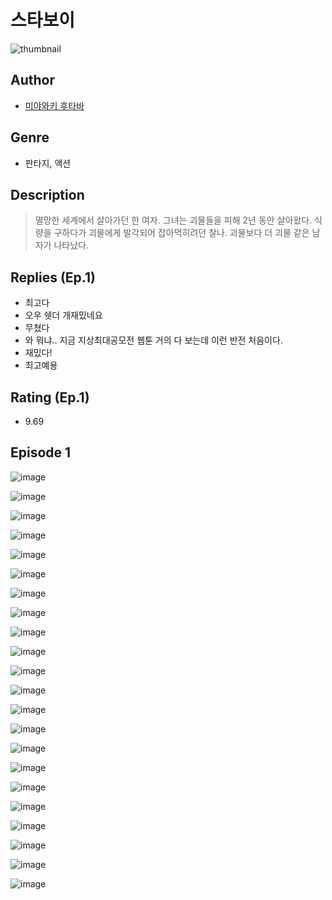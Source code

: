 # 스타보이
![thumbnail](https://image-comic.pstatic.net/user_contents_data/challenge_comic/2023/05/23/354396/upload_7147272210841101621_480x623.jpeg)

## Author
- [미야와키 후타바](https://comic.naver.com/artistTitle?id=354396)

## Genre
- 판타지, 액션

## Description
> 멸망한 세계에서 살아가던 한 여자. 그녀는 괴물들을 피해 2년 동안 살아왔다. 식량을 구하다가 괴물에게 발각되어 잡아먹히려던 찰나. 괴물보다 더 괴물 같은 남자가 나타났다.

## Replies (Ep.1)
- 최고다
- 오우 쉣더 개재밌네요
- 무쳤다
- 와 뭐냐.. 지금 지상최대공모전 웹툰 거의 다 보는데 이런 반전 처음이다.
- 재밌다!
- 최고예용

## Rating (Ep.1)
- 9.69

## Episode 1
![image](https://image-comic.pstatic.net/user_contents_data/challenge_comic/2023/05/24/354396/upload_7090127310090221616.jpeg)

![image](https://image-comic.pstatic.net/user_contents_data/challenge_comic/2023/05/24/354396/upload_4135208468601922358.jpeg)

![image](https://image-comic.pstatic.net/user_contents_data/challenge_comic/2023/05/24/354396/upload_4049358621341213281.jpeg)

![image](https://image-comic.pstatic.net/user_contents_data/challenge_comic/2023/05/24/354396/upload_4063426868360263223.jpeg)

![image](https://image-comic.pstatic.net/user_contents_data/challenge_comic/2023/05/24/354396/upload_3761121661021271346.jpeg)

![image](https://image-comic.pstatic.net/user_contents_data/challenge_comic/2023/05/24/354396/upload_7306356154515481441.jpeg)

![image](https://image-comic.pstatic.net/user_contents_data/challenge_comic/2023/05/24/354396/upload_7292226327061029943.jpeg)

![image](https://image-comic.pstatic.net/user_contents_data/challenge_comic/2023/05/24/354396/upload_7293639211551503413.jpeg)

![image](https://image-comic.pstatic.net/user_contents_data/challenge_comic/2023/05/24/354396/upload_7161959495755194933.jpeg)

![image](https://image-comic.pstatic.net/user_contents_data/challenge_comic/2023/05/24/354396/upload_7291383207015102001.jpeg)

![image](https://image-comic.pstatic.net/user_contents_data/challenge_comic/2023/05/24/354396/upload_7363728663401279801.jpeg)

![image](https://image-comic.pstatic.net/user_contents_data/challenge_comic/2023/05/24/354396/upload_7017230978514169908.jpeg)

![image](https://image-comic.pstatic.net/user_contents_data/challenge_comic/2023/05/24/354396/upload_4049410281294737762.jpeg)

![image](https://image-comic.pstatic.net/user_contents_data/challenge_comic/2023/05/24/354396/upload_3905854753945760566.jpeg)

![image](https://image-comic.pstatic.net/user_contents_data/challenge_comic/2023/05/24/354396/upload_7149856050986050358.jpeg)

![image](https://image-comic.pstatic.net/user_contents_data/challenge_comic/2023/05/24/354396/upload_7004843866828583269.jpeg)

![image](https://image-comic.pstatic.net/user_contents_data/challenge_comic/2023/05/24/354396/upload_7306025386128715878.jpeg)

![image](https://image-comic.pstatic.net/user_contents_data/challenge_comic/2023/05/24/354396/upload_7306352838817755705.jpeg)

![image](https://image-comic.pstatic.net/user_contents_data/challenge_comic/2023/05/24/354396/upload_3688792466995373621.jpeg)

![image](https://image-comic.pstatic.net/user_contents_data/challenge_comic/2023/05/24/354396/upload_3691088439739376432.jpeg)

![image](https://image-comic.pstatic.net/user_contents_data/challenge_comic/2023/05/24/354396/upload_3546919195121312304.jpeg)

![image](https://image-comic.pstatic.net/user_contents_data/challenge_comic/2023/05/24/354396/upload_3473739000532985441.jpeg)
